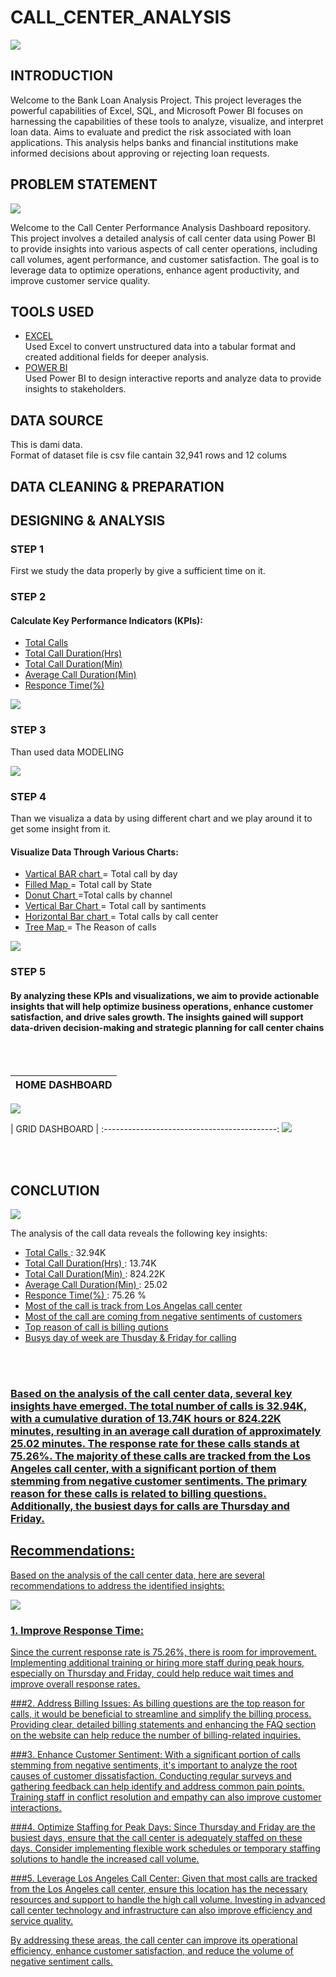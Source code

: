 # CALL_CENTER_ANALYSIS

![](dashboard.png)

## INTRODUCTION

Welcome to the Bank Loan Analysis Project.
This project leverages the powerful capabilities of Excel, SQL, and Microsoft Power BI focuses on harnessing the capabilities of these tools to analyze, visualize, and interpret loan data. Aims to evaluate and predict the risk associated with loan applications. This analysis helps banks and financial institutions make informed decisions about approving or rejecting loan requests.


## PROBLEM STATEMENT


![](PROBLEM_STATMENT.png)

Welcome to the Call Center Performance Analysis Dashboard repository. This project involves a detailed analysis of call center data using Power BI to provide insights into various aspects of call center operations, including call volumes, agent performance, and customer satisfaction. The goal is to leverage data to optimize operations, enhance agent productivity, and improve customer service quality.

## TOOLS USED

- <u> EXCEL </u> <br>
Used Excel to convert unstructured data into a tabular format and created additional fields for deeper analysis.
- <u> POWER BI  </u> <br>
Used Power BI to design interactive reports and analyze data to provide insights to stakeholders.

## DATA SOURCE

This is dami data. <br>
Format of dataset file is csv file cantain 32,941 rows and 12 colums

## DATA CLEANING & PREPARATION

## DESIGNING & ANALYSIS 

### STEP 1

First we study the data properly by give a sufficient time on it.

### STEP 2

#### Calculate Key Performance Indicators (KPIs):

- <u> Total Calls </u> <br>
- <u> Total Call Duration(Hrs)  </u> <br>
- <u> Total Call Duration(Min) </u> <br>
- <u> Average Call Duration(Min) </u> <br>
- <u> Responce Time(%) </u> <br>

![](kpi.png)

### STEP 3

Than used data MODELING 

![](MODELING.png)

### STEP 4

Than we visualiza a data by using different chart and we play around it to get some insight from it.

#### Visualize Data Through Various Charts:

- <u> Vartical BAR chart </u> = Total call by day <br>
- <u> Filled Map </u> = Total call by State  <br>
- <u> Donut Chart  </u> =Total calls by channel  <br>
- <u> Vertical Bar Chart </u> = Total call by santiments  <br>
- <u> Horizontal Bar chart </u> = Total calls by call center <br>
- <u> Tree Map </u> = The Reason of calls  <br>

![](charts.png)

### STEP 5

#### By analyzing these KPIs and visualizations, we aim to provide actionable insights that will help optimize business operations, enhance customer satisfaction, and drive sales growth. The insights gained will support data-driven decision-making and strategic planning for call center chains

<br>
<br>

|          HOME DASHBOARD                | 
:---------------------------------------:|
 ![](dashboard.png)   

 
|          GRID DASHBOARD               |
:-------------------------------------------:
 ![](grid.png)
 

 <br>
 <br> 

## CONCLUTION

![](conclution.png)

The analysis of the call data reveals the following key insights:

- <u> Total Calls  </u> : 32.94K
- <u> Total Call Duration(Hrs) </u> : 13.74K
- <u> Total Call Duration(Min)  </u> : 824.22K
- <u> Average Call Duration(Min)  </u> : 25.02
- <u> Responce Time(%)  </u> : 75.26 %
- <u> Most of the call is track from Los Angelas call center
- <u> Most of the call are coming from negative sentiments of customers
- <u> Top reason of call is billing qutions
- <u> Busys day of week are Thusday & Friday for calling

<br>
<br>

### Based on the analysis of the call center data, several key insights have emerged. The total number of calls is 32.94K, with a cumulative duration of 13.74K hours or 824.22K minutes, resulting in an average call duration of approximately 25.02 minutes. The response rate for these calls stands at 75.26%. The majority of these calls are tracked from the Los Angeles call center, with a significant portion of them stemming from negative customer sentiments. The primary reason for these calls is related to billing questions. Additionally, the busiest days for calls are Thursday and Friday.


## Recommendations:

Based on the analysis of the call center data, here are several recommendations to address the identified insights:

![](reccomandation.png)

### 1. Improve Response Time: 
Since the current response rate is 75.26%, there is room for improvement. Implementing additional training or hiring more staff during peak hours, especially on Thursday and Friday, could help reduce wait times and improve overall response rates.

###2. Address Billing Issues:
As billing questions are the top reason for calls, it would be beneficial to streamline and simplify the billing process. Providing clear, detailed billing statements and enhancing the FAQ section on the website can help reduce the number of billing-related inquiries.

###3. Enhance Customer Sentiment: 
With a significant portion of calls stemming from negative sentiments, it's important to analyze the root causes of customer dissatisfaction. Conducting regular surveys and gathering feedback can help identify and address common pain points. Training staff in conflict resolution and empathy can also improve customer interactions.

###4. Optimize Staffing for Peak Days: 
Since Thursday and Friday are the busiest days, ensure that the call center is adequately staffed on these days. Consider implementing flexible work schedules or temporary staffing solutions to handle the increased call volume.

###5. Leverage Los Angeles Call Center: 
Given that most calls are tracked from the Los Angeles call center, ensure this location has the necessary resources and support to handle the high call volume. Investing in advanced call center technology and infrastructure can also improve efficiency and service quality.

By addressing these areas, the call center can improve its operational efficiency, enhance customer satisfaction, and reduce the volume of negative sentiment calls.
